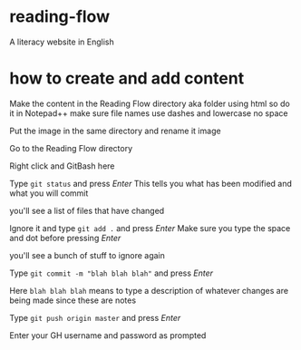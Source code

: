 # reading-flow
A literacy website in English


# how to create and add content
Make the content in the Reading Flow directory aka folder using html so do it in Notepad++
	make sure file names use dashes and lowercase no space
	
Put the image in the same directory and rename it image

Go to the Reading Flow directory

Right click and GitBash here

Type `git status` and press *Enter* This tells you what has been modified and what you will commit

you'll see a list of files that have changed

Ignore it and type `git add .` and press *Enter* Make sure you type the space and dot before pressing *Enter*

you'll see a bunch of stuff to ignore again

Type `git commit -m "blah blah blah"` and press *Enter*

Here `blah blah blah` means to type a description of whatever changes are being made since these are notes

Type `git push origin master` and press *Enter*

Enter your GH username and password as prompted





